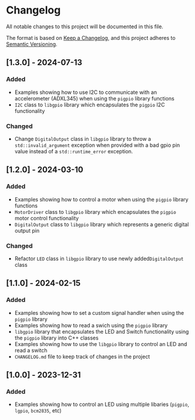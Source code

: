 # Changelog
All notable changes to this project will be documented in this file.

The format is based on [Keep a Changelog](https://keepachangelog.com/en/1.0.0/),
and this project adheres to [Semantic Versioning](https://semver.org/spec/v2.0.0.html).


## [1.3.0] - 2024-07-13

### Added
- Examples showing how to use I2C to communicate with an accelerometer (ADXL345) when using the `pigpio` library functions
- `I2C` class to `libgpio` library which encapsulates the `pigpio` I2C functionality

### Changed
- Change `DigitalOutput` class in `libgpio` library to throw a `std::invalid_argument` exception when provided with a bad gpio pin value instead of a `std::runtime_error` exception.


## [1.2.0] - 2024-03-10

### Added
- Examples showing how to control a motor when using the `pigpio` library functions
- `MotorDriver` class to `libgpio` library which encapsulates the `pigpio` motor control functionality
- `DigitalOutput` class to `libgpio` library which represents a generic digital output pin

### Changed
- Refactor `LED` class in `libgpio` library to use newly added`DigitalOutput` class


## [1.1.0] - 2024-02-15

### Added
- Examples showing how to set a custom signal handler when using the `pigpio` library
- Examples showing how to read a swich using the `pigpio` library
- `libgpio` library that encapsulates the LED and Switch functionality using the `pigpio` library into C++ classes
- Examples showing how to use the `libgpio` library to control an LED and read a switch
- `CHANGELOG.md` file to keep track of changes in the project


## [1.0.0] - 2023-12-31

### Added
- Examples showing how to control an LED using multiple libaries (`pigpio`, `lgpio`, `bcm2835`, etc)
